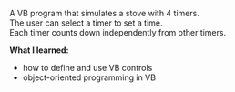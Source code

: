 A VB program that simulates a stove with 4 timers. <br />
The user can select a timer to set a time. <br />
Each timer counts down independently from other timers. <br />

<strong>What I learned:</strong>
- how to define and use VB controls
- object-oriented programming in VB
